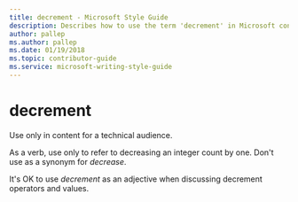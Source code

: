 ```yaml
---
title: decrement - Microsoft Style Guide
description: Describes how to use the term 'decrement' in Microsoft content depending on the audience and when to use the term as a verb and as an adjective.
author: pallep
ms.author: pallep
ms.date: 01/19/2018
ms.topic: contributor-guide
ms.service: microsoft-writing-style-guide
---
```


# decrement

Use only in content for a technical audience.  

As a verb, use only to refer to decreasing an integer count by one. Don't use as a synonym for *decrease*.  

It's OK to use *decrement* as an adjective when discussing decrement operators and values.  
